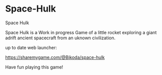 # Space-Hulk
Space Hulk

Space Hulk is a Work in progress Game of a little rocket exploring a giant adrift ancient spacecraft from an uknown civilization.

up to date web launcher:

https://sharemygame.com/@Bikoda/space-hulk

Have fun playing this game!
